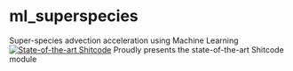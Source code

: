 # ml_superspecies
Super-species advection acceleration using Machine Learning
[![State-of-the-art Shitcode](https://img.shields.io/static/v1?label=State-of-the-art&message=Shitcode&color=7B5804)](https://github.com/trekhleb/state-of-the-art-shitcode)
Proudly presents the state-of-the-art Shitcode module
